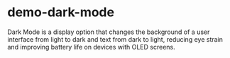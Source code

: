 # demo-dark-mode
Dark Mode is a display option that changes the background of a user interface from light to dark and text from dark to light, reducing eye strain and improving battery life on devices with OLED screens.
